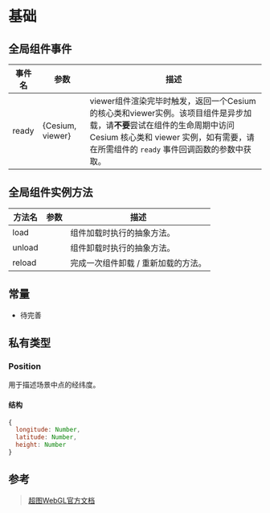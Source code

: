 # 基础

## 全局组件事件

|事件名|参数|描述|
|-----|---|---|
|ready |{Cesium, viewer}|viewer组件渲染完毕时触发，返回一个Cesium的核心类和viewer实例。该项目组件是异步加载，请**不要**尝试在组件的生命周期中访问 Cesium 核心类和 viewer 实例，如有需要，请在所需组件的 `ready` 事件回调函数的参数中获取。|

## 全局组件实例方法

|方法名|参数|描述|
|-----|---|---|
|load||组件加载时执行的抽象方法。|
|unload||组件卸载时执行的抽象方法。|
|reload||完成一次组件卸载 / 重新加载的方法。|

## 常量

- 待完善

## 私有类型

### Position

用于描述场景中点的经纬度。

#### 结构

```javascript
{
  longitude: Number,
  latitude: Number,
  height: Number
}
```

## 参考

> [超图WebGL官方文档](http://support.supermap.com.cn:8090/webgl/Build/Documentation/index.html)
